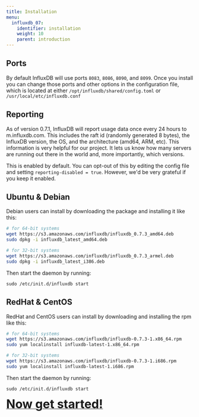 ```yaml
---
title: Installation
menu:
  influxdb_07:
    identifier: installation
    weight: 10
    parent: introduction
---
```


## Ports

By default InfluxDB will use ports `8083`, `8086`, `8090`, and `8099`.
Once you install you can change those ports and other options in the configuration file, which is located at either `/opt/influxdb/shared/config.toml` or `/usr/local/etc/influxdb.conf`

## Reporting

As of version 0.7.1, InfluxDB will report usage data once every 24 hours to m.influxdb.com.
This includes the raft id (randomly generated 8 bytes), the InfluxDB version, the OS, and the architecture (amd64, ARM, etc).
This information is very helpful for our project.
It lets us know how many servers are running out there in the world and, more importantly, which versions.

This is enabled by default.
You can opt-out of this by editing the config file and setting `reporting-disabled = true`.
However, we'd be very grateful if you keep it enabled.

## Ubuntu & Debian
Debian users can install by downloading the package and installing it like this:

```bash
# for 64-bit systems
wget https://s3.amazonaws.com/influxdb/influxdb_0.7.3_amd64.deb
sudo dpkg -i influxdb_latest_amd64.deb

# for 32-bit systems
wget https://s3.amazonaws.com/influxdb/influxdb_0.7.3_armel.deb
sudo dpkg -i influxdb_latest_i386.deb
```

Then start the daemon by running:

```
sudo /etc/init.d/influxdb start
```

## RedHat & CentOS
RedHat and CentOS users can install by downloading and installing the rpm like this:

```bash
# for 64-bit systems
wget https://s3.amazonaws.com/influxdb/influxdb-0.7.3-1.x86_64.rpm
sudo yum localinstall influxdb-latest-1.x86_64.rpm

# for 32-bit systems
wget https://s3.amazonaws.com/influxdb/influxdb-0.7.3-1.i686.rpm
sudo yum localinstall influxdb-latest-1.i686.rpm
```

Then start the daemon by running:

```
sudo /etc/init.d/influxdb start
```

<a href="getting_started.html"><font size="6"><b>Now get started!</b></font></a>
